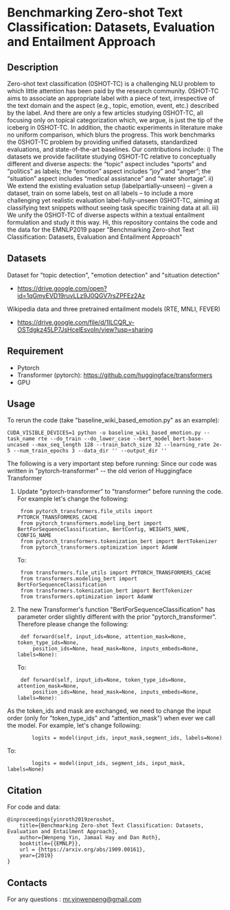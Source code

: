 # Benchmarking Zero-shot Text Classification: Datasets, Evaluation and Entailment Approach

## Description
Zero-shot text classification (0SHOT-TC) is a challenging NLU problem to which little attention has been paid by the research community. 0SHOT-TC aims to associate an appropriate label with a piece of text, irrespective of the text domain and the aspect (e.g., topic, emotion, event, etc.) described by the label. And there are only a few articles studying 0SHOT-TC, all focusing only on topical categorization which, we argue, is just the tip of the iceberg in 0SHOT-TC. In addition, the chaotic experiments in literature make no uniform comparison, which blurs the progress. This work benchmarks the 0SHOT-TC problem by providing unified datasets, standardized evaluations, and state-of-the-art baselines. Our contributions include: i) The datasets we provide facilitate studying 0SHOT-TC relative to conceptually different and diverse aspects: the “topic” aspect includes “sports” and “politics” as labels; the “emotion” aspect includes “joy” and “anger”; the “situation” aspect includes “medical assistance” and “water shortage”. ii) We extend the existing evaluation setup (labelpartially-unseen) – given a dataset, train on some labels, test on all labels – to include a more challenging yet realistic evaluation label-fully-unseen 0SHOT-TC, aiming at classifying text snippets without seeing task specific training data at all. iii) We unify the 0SHOT-TC of diverse aspects within a textual entailment formulation and study it this way.
Hi, this repository contains the code and the data for the EMNLP2019 paper "Benchmarking Zero-shot Text Classification: Datasets, Evaluation and Entailment Approach"

## Datasets
Dataset for "topic detection", "emotion detection" and "situation detection" 
- https://drive.google.com/open?id=1qGmyEVD19ruvLLz9J0QGV7rsZPFEz2Az

Wikipedia data and three pretrained entailment models (RTE, MNLI, FEVER)
- https://drive.google.com/file/d/1ILCQR_y-OSTdgkz45LP7JsHcelEsvoIn/view?usp=sharing


## Requirement
- Pytorch
- Transformer (pytorch): https://github.com/huggingface/transformers
- GPU

## Usage
To rerun the code (take "baseline_wiki_based_emotion.py" as an example):

    CUDA_VISIBLE_DEVICES=1 python -u baseline_wiki_based_emotion.py --task_name rte --do_train --do_lower_case --bert_model bert-base-uncased --max_seq_length 128 --train_batch_size 32 --learning_rate 2e-5 --num_train_epochs 3 --data_dir '' --output_dir ''

The following is a very important step before running:
Since our code was written in "pytorch-transformer" -- the old verion of Huggingface Transformer
1) Update "pytorch-transformer" to "transformer" before running the code. For example let's change the following:
        
        from pytorch_transformers.file_utils import PYTORCH_TRANSFORMERS_CACHE
        from pytorch_transformers.modeling_bert import BertForSequenceClassification, BertConfig, WEIGHTS_NAME, CONFIG_NAME
        from pytorch_transformers.tokenization_bert import BertTokenizer
        from pytorch_transformers.optimization import AdamW

    To:
   
        from transformers.file_utils import PYTORCH_TRANSFORMERS_CACHE
        from transformers.modeling_bert import BertForSequenceClassification
        from transformers.tokenization_bert import BertTokenizer
        from transformers.optimization import AdamW

2) The new Transformer's function "BertForSequenceClassification" has parameter order slightly different with the prior "pytorch_transformer".  Therefore please change the following:

        def forward(self, input_ids=None, attention_mask=None, token_type_ids=None,
            position_ids=None, head_mask=None, inputs_embeds=None, labels=None):
    To:

        def forward(self, input_ids=None, token_type_ids=None, attention_mask=None, 
            position_ids=None, head_mask=None, inputs_embeds=None, labels=None):

As the token_ids and mask are exchanged, we need to change the input order (only for "token_type_ids" and "attention_mask") when ever we call the model. For example, let's change following:
 
            logits = model(input_ids, input_mask,segment_ids, labels=None)


To:

            logits = model(input_ids, segment_ids, input_mask, labels=None)

             
## Citation 
For code and data: 

    @inproceedings{yinroth2019zeroshot,
        title={Benchmarking Zero-shot Text Classification: Datasets, Evaluation and Entailment Approach},
        author={Wenpeng Yin, Jamaal Hay and Dan Roth},
        booktitle={{EMNLP}},
        url = {https://arxiv.org/abs/1909.00161},
        year={2019}
    }
    
## Contacts

For any questions : mr.yinwenpeng@gmail.com
